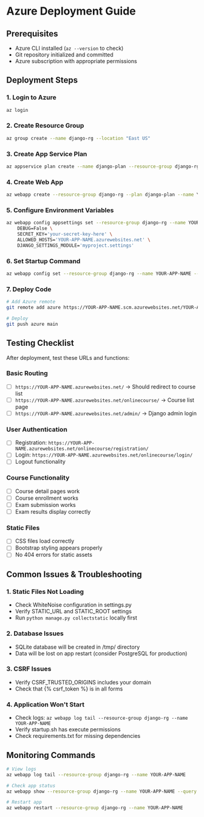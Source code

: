 # Azure Deployment Guide

## Prerequisites
- Azure CLI installed (`az --version` to check)
- Git repository initialized and committed
- Azure subscription with appropriate permissions

## Deployment Steps

### 1. Login to Azure
```bash
az login
```

### 2. Create Resource Group
```bash
az group create --name django-rg --location "East US"
```

### 3. Create App Service Plan
```bash
az appservice plan create --name django-plan --resource-group django-rg --sku B1 --is-linux
```

### 4. Create Web App
```bash
az webapp create --resource-group django-rg --plan django-plan --name YOUR-APP-NAME --runtime "PYTHON|3.9" --deployment-local-git
```

### 5. Configure Environment Variables
```bash
az webapp config appsettings set --resource-group django-rg --name YOUR-APP-NAME --settings \
    DEBUG=False \
    SECRET_KEY='your-secret-key-here' \
    ALLOWED_HOSTS='YOUR-APP-NAME.azurewebsites.net' \
    DJANGO_SETTINGS_MODULE='myproject.settings'
```

### 6. Set Startup Command
```bash
az webapp config set --resource-group django-rg --name YOUR-APP-NAME --startup-file "startup.sh"
```

### 7. Deploy Code
```bash
# Add Azure remote
git remote add azure https://YOUR-APP-NAME.scm.azurewebsites.net/YOUR-APP-NAME.git

# Deploy
git push azure main
```

## Testing Checklist

After deployment, test these URLs and functions:

### Basic Routing
- [ ] `https://YOUR-APP-NAME.azurewebsites.net/` → Should redirect to course list
- [ ] `https://YOUR-APP-NAME.azurewebsites.net/onlinecourse/` → Course list page
- [ ] `https://YOUR-APP-NAME.azurewebsites.net/admin/` → Django admin login

### User Authentication
- [ ] Registration: `https://YOUR-APP-NAME.azurewebsites.net/onlinecourse/registration/`
- [ ] Login: `https://YOUR-APP-NAME.azurewebsites.net/onlinecourse/login/`
- [ ] Logout functionality

### Course Functionality
- [ ] Course detail pages work
- [ ] Course enrollment works
- [ ] Exam submission works
- [ ] Exam results display correctly

### Static Files
- [ ] CSS files load correctly
- [ ] Bootstrap styling appears properly
- [ ] No 404 errors for static assets

## Common Issues & Troubleshooting

### 1. Static Files Not Loading
- Check WhiteNoise configuration in settings.py
- Verify STATIC_URL and STATIC_ROOT settings
- Run `python manage.py collectstatic` locally first

### 2. Database Issues
- SQLite database will be created in /tmp/ directory
- Data will be lost on app restart (consider PostgreSQL for production)

### 3. CSRF Issues
- Verify CSRF_TRUSTED_ORIGINS includes your domain
- Check that {% csrf_token %} is in all forms

### 4. Application Won't Start
- Check logs: `az webapp log tail --resource-group django-rg --name YOUR-APP-NAME`
- Verify startup.sh has execute permissions
- Check requirements.txt for missing dependencies

## Monitoring Commands

```bash
# View logs
az webapp log tail --resource-group django-rg --name YOUR-APP-NAME

# Check app status
az webapp show --resource-group django-rg --name YOUR-APP-NAME --query "state"

# Restart app
az webapp restart --resource-group django-rg --name YOUR-APP-NAME
```
